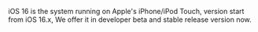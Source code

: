 iOS 16 is the system running on Apple's iPhone/iPod Touch, version start from iOS 16.x, We offer it in developer beta and stable release version now.